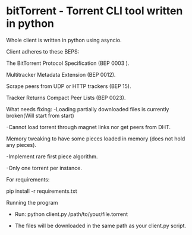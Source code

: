 # bitTorrent - Torrent CLI tool written in python

Whole client is written in python using asyncio.

Client adheres to these BEPS:

The BitTorrent Protocol Specification (BEP 0003 ).

Multitracker Metadata Extension (BEP 0012).

Scrape peers from UDP or HTTP trackers (BEP 15).

Tracker Returns Compact Peer Lists (BEP 0023).



What needs fixing:
-Loading partially downloaded files is currently broken(Will start from start)

-Cannot load torrent through magnet links nor get peers from DHT.

Memory tweaking to have some pieces loaded in memory (does not hold any pieces).

-Implement rare first piece algorithm.

-Only one torrent per instance.


For requirements:

pip install -r requirements.txt



Running the program

- Run: python client.py /path/to/your/file.torrent

- The files will be downloaded in the same path as your client.py script.
